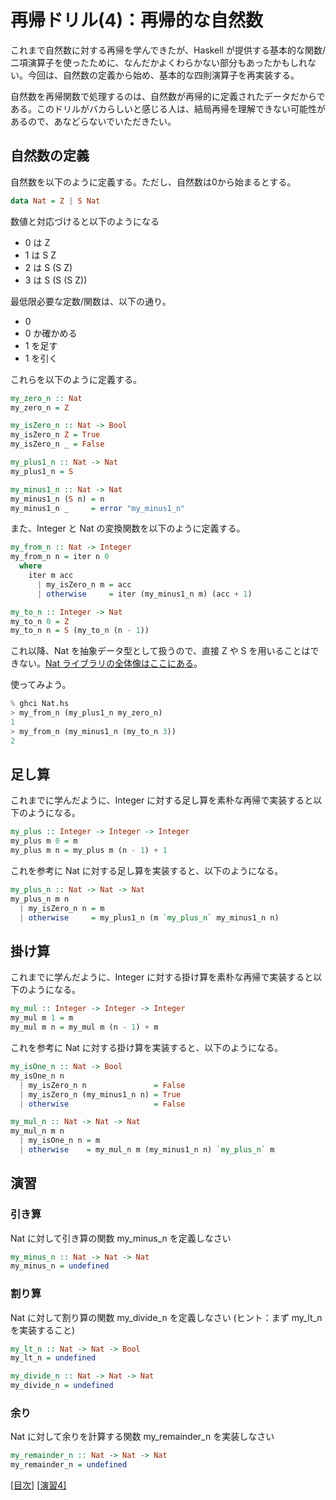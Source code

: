 # 再帰ドリル(4)：再帰的な自然数

これまで自然数に対する再帰を学んできたが、Haskell が提供する基本的な関数/二項演算子を使ったために、なんだかよくわらかない部分もあったかもしれない。今回は、自然数の定義から始め、基本的な四則演算子を再実装する。

自然数を再帰関数で処理するのは、自然数が再帰的に定義されたデータだからである。このドリルがバカらしいと感じる人は、結局再帰を理解できない可能性があるので、あなどらないでいただきたい。

## 自然数の定義

自然数を以下のように定義する。ただし、自然数は0から始まるとする。

```haskell
data Nat = Z | S Nat
```

数値と対応づけると以下のようになる

* 0 は Z
* 1 は S Z
* 2 は S (S Z)
* 3 は S (S (S Z))

最低限必要な定数/関数は、以下の通り。

* 0
* 0 か確かめる
* 1 を足す
* 1 を引く

これらを以下のように定義する。

```haskell
my_zero_n :: Nat
my_zero_n = Z

my_isZero_n :: Nat -> Bool
my_isZero_n Z = True
my_isZero_n _ = False

my_plus1_n :: Nat -> Nat
my_plus1_n = S

my_minus1_n :: Nat -> Nat
my_minus1_n (S n) = n
my_minus1_n _     = error "my_minus1_n"
```

また、Integer と Nat の変換関数を以下のように定義する。

```haskell
my_from_n :: Nat -> Integer
my_from_n n = iter n 0
  where
    iter m acc
      | my_isZero_n m = acc
      | otherwise     = iter (my_minus1_n m) (acc + 1)

my_to_n :: Integer -> Nat
my_to_n 0 = Z
my_to_n n = S (my_to_n (n - 1))
```

これ以降、Nat を抽象データ型として扱うので、直接 Z や S を用いることはできない。[Nat ライブラリの全体像はここにある](../exercise/Nat.hs)。

使ってみよう。

```haskell
% ghci Nat.hs
> my_from_n (my_plus1_n my_zero_n)
1
> my_from_n (my_minus1_n (my_to_n 3))
2
```

## 足し算

これまでに学んだように、Integer に対する足し算を素朴な再帰で実装すると以下のようになる。

```haskell
my_plus :: Integer -> Integer -> Integer
my_plus m 0 = m
my_plus m n = my_plus m (n - 1) + 1
```

これを参考に Nat に対する足し算を実装すると、以下のようになる。

```haskell
my_plus_n :: Nat -> Nat -> Nat
my_plus_n m n
  | my_isZero_n n = m
  | otherwise     = my_plus1_n (m `my_plus_n` my_minus1_n n)
```

## 掛け算

これまでに学んだように、Integer に対する掛け算を素朴な再帰で実装すると以下のようになる。

```haskell
my_mul :: Integer -> Integer -> Integer
my_mul m 1 = m
my_mul m n = my_mul m (n - 1) + m
```

これを参考に Nat に対する掛け算を実装すると、以下のようになる。

```haskell
my_isOne_n :: Nat -> Bool
my_isOne_n n
  | my_isZero_n n               = False
  | my_isZero_n (my_minus1_n n) = True
  | otherwise                   = False

my_mul_n :: Nat -> Nat -> Nat
my_mul_n m n
  | my_isOne_n n = m
  | otherwise    = my_mul_n m (my_minus1_n n) `my_plus_n` m
```

## 演習

### 引き算

Nat に対して引き算の関数 my_minus_n を定義しなさい

```haskell
my_minus_n :: Nat -> Nat -> Nat
my_minus_n = undefined
```

### 割り算

Nat に対して割り算の関数 my_divide_n を定義しなさい (ヒント：まず my_lt_n を実装すること)

```haskell
my_lt_n :: Nat -> Nat -> Bool
my_lt_n = undefined

my_divide_n :: Nat -> Nat -> Nat
my_divide_n = undefined
```

### 余り

Nat に対して余りを計算する関数 my_remainder_n を実装しなさい

```haskell
my_remainder_n :: Nat -> Nat -> Nat
my_remainder_n = undefined
```

[[目次]](../README.md) [[演習4]](../exercise/4.hs)
